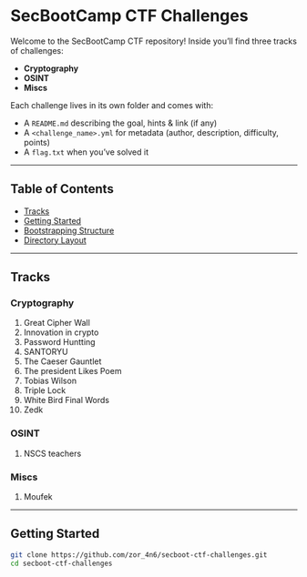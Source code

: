 # SecBootCamp CTF Challenges

Welcome to the SecBootCamp CTF repository! Inside you’ll find three tracks of challenges:

- **Cryptography**  
- **OSINT**  
- **Miscs**  

Each challenge lives in its own folder and comes with:

- A `README.md` describing the goal, hints & link (if any)
- A `<challenge_name>.yml` for metadata (author, description, difficulty, points)
- A `flag.txt` when you’ve solved it

---

## Table of Contents

- [Tracks](#tracks)  
- [Getting Started](#getting-started)  
- [Bootstrapping Structure](#bootstrapping-structure)   
- [Directory Layout](#directory-layout)  


---

## Tracks

### Cryptography
1. Great Cipher Wall  
2. Innovation in crypto  
3. Password Huntting  
4. SANTORYU  
5. The Caeser Gauntlet  
6. The president Likes Poem  
7. Tobias Wilson  
8. Triple Lock  
9. White Bird Final Words  
10. Zedk  

### OSINT
1. NSCS teachers  

### Miscs
1. Moufek  

---

## Getting Started

```bash
git clone https://github.com/zor_4n6/secboot-ctf-challenges.git
cd secboot-ctf-challenges
